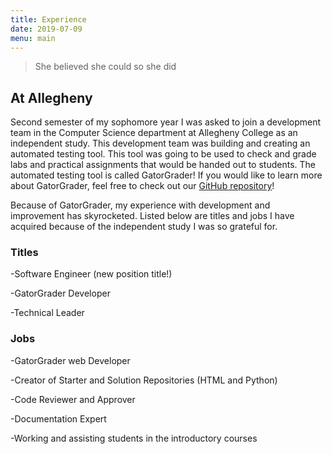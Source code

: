 ```yaml
---
title: Experience
date: 2019-07-09
menu: main
---
```

> She believed she could so she did

## At Allegheny

Second semester of my sophomore year I was asked to join a development team in the
Computer Science department at Allegheny College as an independent study. This development
team was building and creating an automated testing tool. This tool was going to be used
to check and grade labs and practical assignments that would be handed out to
students. The automated testing tool is called GatorGrader! If you would like
to learn more about GatorGrader, feel free to check out our [GitHub repository](https://github.com/GatorEducator/gatorgrader)!

Because of GatorGrader, my experience with development and improvement has skyrocketed.
Listed below are titles and jobs I have acquired because of the independent study
I was so grateful for.

### Titles
-Software Engineer (new position title!)

-GatorGrader Developer

-Technical Leader

### Jobs
-GatorGrader web Developer

-Creator of Starter and Solution Repositories (HTML and Python)

-Code Reviewer and Approver

-Documentation Expert

-Working and assisting students in the introductory courses
